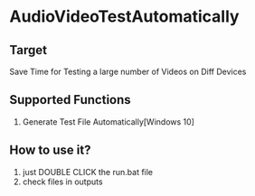 # AudioVideoTestAutomatically

## Target
Save Time for Testing a large number of Videos on Diff Devices 


## Supported Functions
1. Generate Test File Automatically[Windows 10]

## How to use it?
1. just DOUBLE CLICK the run.bat file
2. check files in outputs




